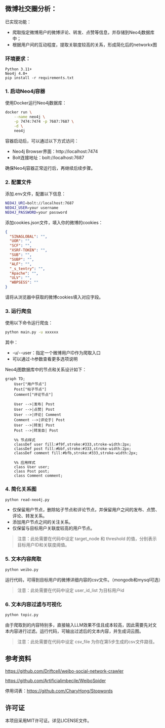 ## 微博社交圈分析：
已实现功能：
* 爬取指定微博用户的微博评论、转发、点赞等信息，并存储到Neo4j数据库中；
* 根据用户间的互动程度，提取关联度较高的关系，形成简化后的networkx图

  
### 环境要求：

```
Python 3.11+
Neo4j 4.0+
pip install -r requirements.txt
```


### 1. 启动Neo4j容器

使用Docker运行Neo4j数据库：

```bash
docker run \
    --name neo4j \
    -p 7474:7474 -p 7687:7687 \
    -d \
    neo4j
```

容器启动后，可以通过以下方式访问：

- Neo4j Browser界面：http://localhost:7474
- Bolt连接地址：bolt://localhost:7687

确保Neo4j容器正常运行后，再继续后续步骤。

### 2. 配置文件

添加.env文件，配置以下信息：

```bash
NEO4J_URI=bolt://localhost:7687
NEO4J_USER=your username
NEO4J_PASSWORD=your password
```

添加cookies.json文件，填入你的微博的cookies：

```json
{
  "SINAGLOBAL": "",
  "UOR": "",
  "SCF": "",
  "XSRF-TOKEN": "",
  "SUB": "",
  "SUBP": "",
  "ALF": "",
  "_s_tentry": "",
  "Apache": "",
  "ULV": "",
  "WBPSESS": ""
}
```

请将从浏览器中获取的微博cookies填入对应字段。

### 3. 运行爬虫

使用以下命令运行爬虫：

```bash
python main.py -u xxxxxx
```

其中：

- -u/--user：指定一个微博用户ID作为爬取入口
- 可以通过-h参数查看更多选项说明



Neo4j图数据库中的节点和关系设计如下：

```mermaid
graph TD;
    User["用户节点"]
    Post["帖子节点"]
    Comment["评论节点"]
    
    User -->|发布| Post
    User -->|点赞| Post
    User -->|评论| Comment
    Comment -->|评论于| Post
    User -->|转发| Post
    Post -->|转发自| Post
    
    %% 节点样式
    classDef user fill:#f9f,stroke:#333,stroke-width:2px;
    classDef post fill:#bbf,stroke:#333,stroke-width:2px;
    classDef comment fill:#bfb,stroke:#333,stroke-width:2px;
    
    %% 应用样式
    class User user;
    class Post post;
    class Comment comment;
```
### 4. 简化关系图


```bash
python read-neo4j.py
```

* 仅保留用户节点，删除帖子节点和评论节点，并保留用户之间的发布、点赞、评论、转发关系。
* 添加用户节点之间的关注关系。
* 仅保留与目标用户关联度较高的用户节点。

> 注意：此处需要在代码中设定 target_node 和 threshold 的值，分别表示目标用户ID和关联度阈值。

### 5. 文本内容爬取
```bash
python weibo.py
```
运行代码，可得到目标用户的微博详细内容的csv文件。（mongodb和mysql可选）

> 注意：此处需要在代码中设定 user_id_list 为目标用户id

### 6. 文本内容过滤与可视化
```bash
python topic.py
```
由于爬取到的内容特别多，直接输入LLM效果不佳且成本较高，因此需要先对文本内容进行过滤。运行代码，可输出过滤后的文本内容，并生成词云图。

> 注意：此处需要在代码中设定 csv_file 为你在第5步生成的csv文件路径。

## 参考资料
https://github.com/Driftcell/weibo-social-network-crawler

https://github.com/Artificialimbecile/WeiboSpider

停用词表：https://github.com/CharyHong/Stopwords

## 许可证

本项目采用MIT许可证。详见LICENSE文件。